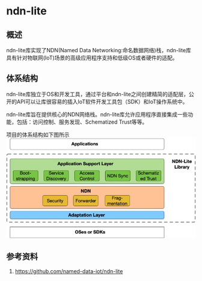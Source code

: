 # ndn-lite

## 概述

ndn-lite库实现了NDN(Named Data Networking:命名数据网络)栈，ndn-lite库具有针对物联网(IoT)场景的高级应用程序支持和低级OS或者硬件的适配。

## 体系结构

ndn-lite库独立于OS和开发工具，通过平台和ndn-lite之间创建精简的适配层，公开的API可以让库很容易的插入IoT软件开发工具包（SDK）和IoT操作系统中。

ndn-lite库旨在提供核心的NDN网络栈。ndn-lite库允许应用程序直接集成一些功能，包括：访问控制、服务发现、Schematized Trust等等。

项目的体系结构如下图所示
![](https://github.com/ZoharAndroid/ndn-ble/blob/master/assets/iot-framework.jpg?raw=true)


## 参考资料

1. https://github.com/named-data-iot/ndn-lite